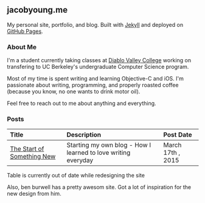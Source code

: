 ## jacobyoung.me
My personal site, portfolio, and blog. Built with [Jekyll](http://jekyllrb.com) and deployed on [GitHub Pages](https://pages.github.com).

### About Me

I'm a student currently taking classes at [Diablo Valley College](http://dvc.edu) working on transfering to UC Berkeley's undergraduate Computer Science program.

Most of my time is spent writing and learning Objective-C and iOS. I'm passionate about writing, programming, and properly roasted coffee (because you know, no one wants to drink motor oil).


Feel free to reach out to me about anything and everything.


### Posts
| Title | Description | Post Date |
| :----- | :--------------- | :------------- |
| [The Start of Something New](https://jacobyoung.me/posts/the-start-of-something-new) |  Starting my own blog - How I learned to love writing everyday | March 17th , 2015 |

Table is currently out of date while redesigning the site

Also, ben burwell has a pretty awesom site. Got a lot of inspiration for the new design from him.